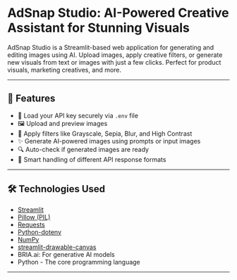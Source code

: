 # AdSnap Studio: AI-Powered Creative Assistant for Stunning Visuals 

AdSnap Studio is a Streamlit-based web application for generating and editing images using AI. Upload images, apply creative filters, or generate new visuals from text or images with just a few clicks. Perfect for product visuals, marketing creatives, and more.

---

## 🚀 Features

- 🔑 Load your API key securely via `.env` file
- 🖼 Upload and preview images
- 🎨 Apply filters like Grayscale, Sepia, Blur, and High Contrast
- ✨ Generate AI-powered images using prompts or input images
- 🔍 Auto-check if generated images are ready
- 🧠 Smart handling of different API response formats

---

## 🛠️ Technologies Used

- [Streamlit](https://streamlit.io/)
- [Pillow (PIL)](https://pillow.readthedocs.io/)
- [Requests](https://docs.python-requests.org/)
- [Python-dotenv](https://pypi.org/project/python-dotenv/)
- [NumPy](https://numpy.org/)
- [streamlit-drawable-canvas](https://github.com/andfanilo/streamlit-drawable-canvas)
- BRIA.ai: For generative AI models
- Python - The core programming language

---

